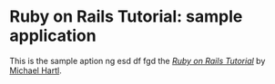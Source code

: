 # Ruby on Rails Tutorial: sample application

This is the sample aption ng esd  df fgd
the [*Ruby on Rails Tutorial*](http://railstutorial.org/)
by [Michael Hartl](http://michaelhartl.com/).
